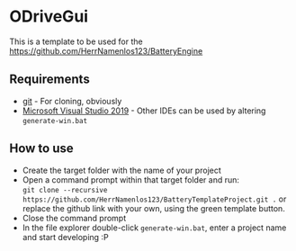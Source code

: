 # ODriveGui

This is a template to be used for the https://github.com/HerrNamenlos123/BatteryEngine

## Requirements

 - [git](https://git-scm.com/downloads) - For cloning, obviously
 - [Microsoft Visual Studio 2019](https://visualstudio.microsoft.com/de/downloads/) - Other IDEs can be used by altering `generate-win.bat`

## How to use

 - Create the target folder with the name of your project
 - Open a command prompt within that target folder and run:  
   `git clone --recursive https://github.com/HerrNamenlos123/BatteryTemplateProject.git .` or replace the github link with your own, using the green template button.
 - Close the command prompt
 - In the file explorer double-click `generate-win.bat`, enter a project name and start developing :P
